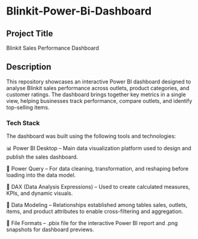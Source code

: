 # Blinkit-Power-Bi-Dashboard
## Project Title
Blinkit Sales Performance Dashboard

## Description
This repository showcases an interactive Power BI dashboard designed to analyse Blinkit sales performance across outlets, product categories, and customer ratings.
The dashboard brings together key metrics in a single view, helping businesses track performance, compare outlets, and identify top-selling items.

### Tech Stack
The dashboard was built using the following tools and technologies:


📊 Power BI Desktop – Main data visualization platform used to design and publish the sales dashboard.

📂 Power Query – For data cleaning, transformation, and reshaping before loading into the data model.

🧠 DAX (Data Analysis Expressions) – Used to create calculated measures, KPIs, and dynamic visuals.

📝 Data Modeling – Relationships established among tables sales, outlets, items, and product attributes to enable cross-filtering and aggregation.

📁 File Formats – .pbix file for the interactive Power BI report and .png snapshots for dashboard previews.
